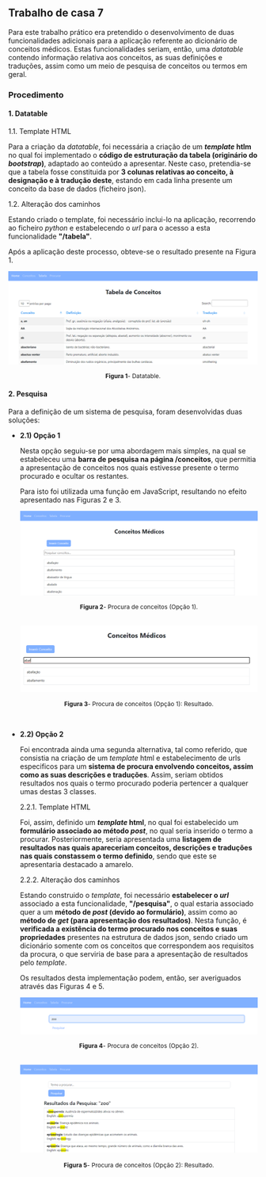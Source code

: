 ## Trabalho de casa 7

Para este trabalho prático era pretendido o desenvolvimento de duas funcionalidades adicionais para a aplicação referente ao dicionário de conceitos médicos. Estas funcionalidades seriam, então, uma _datatable_ contendo informação relativa aos conceitos, as suas definições e traduções, assim como um meio de pesquisa de conceitos ou termos em geral.

### Procedimento

#### 1. Datatable

1.1. Template HTML

Para a criação da _datatable_, foi necessária a criação de um **_template_ htlm** no qual foi implementado o **código de estruturação da tabela (originário do _bootstrap_)**, adaptado ao conteúdo a apresentar. Neste caso, pretendia-se que a tabela fosse constituida por **3 colunas relativas ao conceito, à designação e à tradução deste**, estando em cada linha presente um conceito da base de dados (ficheiro json).

1.2. Alteração dos caminhos

Estando criado o template, foi necessário inclui-lo na aplicação, recorrendo ao ficheiro _python_ e estabelecendo o _url_ para o acesso a esta funcionalidade **"/tabela"**.

Após a aplicação deste processo, obteve-se o resultado presente na Figura 1.

<img src="imagens/DataTable.png">
<p style="text-align:center; font-size:12px"> <b>Figura 1</b>- Datatable.<p>

#### 2. Pesquisa
Para a definição de um sistema de pesquisa, foram desenvolvidas duas soluções:

- **2.1) Opção 1**

    Nesta opção seguiu-se por uma abordagem mais simples, na qual se estabeleceu uma **barra de pesquisa na página /conceitos**, que permitia a apresentação de conceitos nos quais estivesse presente o termo procurado e ocultar os restantes.

    Para isto foi utilizada uma função em JavaScript, resultando no efeito apresentado nas Figuras 2 e 3.

    <img src="imagens/Filtro_op1.png">
    <p style="text-align:center; font-size:12px"> <b>Figura 2</b>- Procura de conceitos (Opção 1).<p>

    <br>

    <img src="imagens/Procura_op1_res.png">
    <p style="text-align:center; font-size:12px"> <b>Figura 3</b>- Procura de conceitos (Opção 1): Resultado.<p>

    <br>

- **2.2) Opção 2**

    Foi encontrada ainda uma segunda alternativa, tal como referido, que consistia na criação de um _template_ html e estabelecimento de urls especificos para um **sistema de procura envolvendo conceitos, assim como as suas descrições e traduções**. Assim, seriam obtidos resultados nos quais o termo procurado poderia pertencer a qualquer umas destas 3 classes.

    2.2.1. Template HTML

    Foi, assim, definido um **_template_ html**, no qual foi estabelecido um **formulário associado ao método _post_**, no qual seria inserido o termo a procurar. Posteriormente, seria apresentada uma **listagem de resultados nas quais apareceriam conceitos, descrições e traduções nas quais constassem o termo definido**, sendo que este se apresentaria destacado a amarelo.

    2.2.2. Alteração dos caminhos

    Estando construido o _template_, foi necessário **estabelecer o _url_** associado a esta funcionalidade, **"/pesquisa"**, o qual estaria associado quer a um **método de _post_ (devido ao formulário)**, assim como ao **método de _get_ (para apresentação dos resultados)**. Nesta função, é **verificada a existência do termo procurado nos conceitos e suas propriedades** presentes na estrutura de dados json, sendo criado um dicionário somente com os conceitos que correspondem aos requisitos da procura, o que serviria de base para a apresentação de resultados pelo _template_.

    Os resultados desta implementação podem, então, ser averiguados através das Figuras 4 e 5.

    <img src="imagens/Procurar_op2.png">
    <p style="text-align:center; font-size:12px"> <b>Figura 4</b>- Procura de conceitos (Opção 2).<p>

    <br>

    <img src="imagens/Procura_op2_res.png">
    <p style="text-align:center; font-size:12px"> <b>Figura 5</b>- Procura de conceitos (Opção 2): Resultado.<p>

    <br>